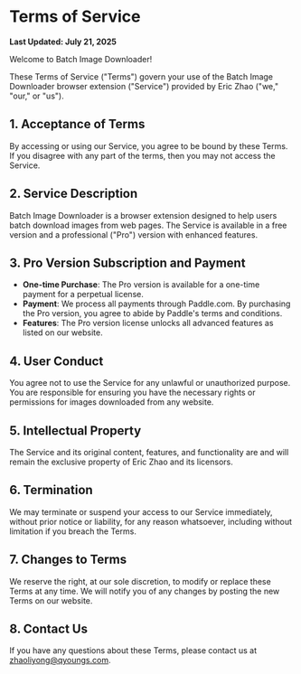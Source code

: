 
# Terms of Service

**Last Updated: July 21, 2025**

Welcome to Batch Image Downloader!

These Terms of Service ("Terms") govern your use of the Batch Image Downloader browser extension ("Service") provided by Eric Zhao ("we," "our," or "us").

## 1. Acceptance of Terms
By accessing or using our Service, you agree to be bound by these Terms. If you disagree with any part of the terms, then you may not access the Service.

## 2. Service Description
Batch Image Downloader is a browser extension designed to help users batch download images from web pages. The Service is available in a free version and a professional ("Pro") version with enhanced features.

## 3. Pro Version Subscription and Payment
- **One-time Purchase**: The Pro version is available for a one-time payment for a perpetual license.
- **Payment**: We process all payments through Paddle.com. By purchasing the Pro version, you agree to abide by Paddle's terms and conditions.
- **Features**: The Pro version license unlocks all advanced features as listed on our website.

## 4. User Conduct
You agree not to use the Service for any unlawful or unauthorized purpose. You are responsible for ensuring you have the necessary rights or permissions for images downloaded from any website.

## 5. Intellectual Property
The Service and its original content, features, and functionality are and will remain the exclusive property of Eric Zhao and its licensors.

## 6. Termination
We may terminate or suspend your access to our Service immediately, without prior notice or liability, for any reason whatsoever, including without limitation if you breach the Terms.

## 7. Changes to Terms
We reserve the right, at our sole discretion, to modify or replace these Terms at any time. We will notify you of any changes by posting the new Terms on our website.

## 8. Contact Us
If you have any questions about these Terms, please contact us at zhaoliyong@qyoungs.com.
